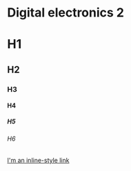 # Digital electronics 2

# H1
## H2
### H3
#### H4
##### H5
###### H6

[I'm an inline-style link](https://www.google.com)
